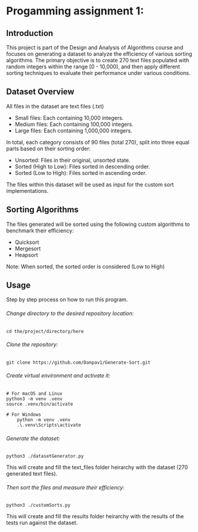 # Progamming assignment 1:

## Introduction

This project is part of the Design and Analysis of Algorithms course and focuses on
generating a dataset to analyze the efficiency of various sorting algorithms. 
The primary objective is to create 270 text files populated with random integers within
the range [0 - 10,000), and then apply different sorting techniques to evaluate their
performance under various conditions.

## Dataset Overview

All files in the dataset are text files (.txt)

- Small files: Each containing 10,000 integers.
- Medium files: Each containing 100,000 integers.
- Large files: Each containing 1,000,000 integers.

In total, each category consists of 90 files (total 270), split into three equal parts based on their
sorting order:

- Unsorted: Files in their original, unsorted state.
- Sorted (High to Low): Files sorted in descending order.
- Sorted (Low to High): Files sorted in ascending order.

The files within this dataset will be used as input for the custom sort implementations.

## Sorting Algorithms

The files generated will be sorted using the following custom algorithms to benchmark their
efficiency:

- Quicksort
- Mergesort
- Heapsort

Note: When sorted, the sorted order is considered (Low to High)

## Usage

Step by step process on how to run this program.

###### Change directory to the desired repository location:
	cd the/project/directory/here

###### Clone the repository:
	git clone https://github.com/Danpav1/Generate-Sort.git

###### Create virtual environment and activate it:
	# For macOS and Linux
 	python3 -m venv .venv
  	source .venv/bin/activate

   	# For Windows
    	python -m venv .venv
     	.\.venv\Scripts\activate

###### Generate the dataset:
	python3 ./datasetGenerator.py

This will create and fill the text_files folder heirarchy with the dataset (270 generated text files).

###### Then sort the files and measure their efficiency:
	python3 ./customSorts.py

This will create and fill the results folder heirarchy with the results of the tests run against the dataset.



